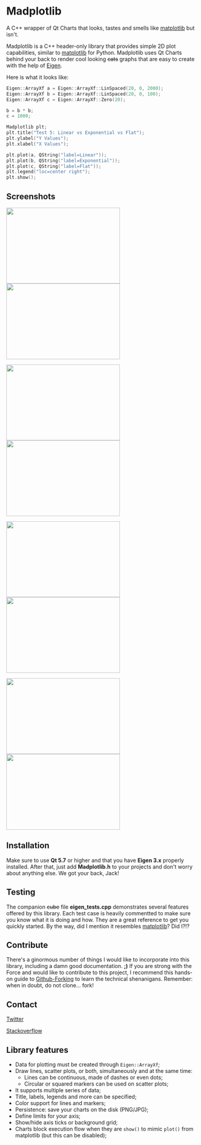Madplotlib
==========

A C++ wrapper of Qt Charts that looks, tastes and smells like [matplotlib](https://github.com/matplotlib/matplotlib) but isn't.

Madplotlib is a C++ header-only library that provides simple 2D plot capabilities, similar to [matplotlib](https://github.com/matplotlib/matplotlib) for Python. Madplotlib uses Qt Charts behind your back to render cool looking ~~cats~~ graphs that are easy to create with the help of [Eigen](eigen.tuxfamily.org).

Here is what it looks like:

```cpp
Eigen::ArrayXf a = Eigen::ArrayXf::LinSpaced(20, 0, 2000);
Eigen::ArrayXf b = Eigen::ArrayXf::LinSpaced(20, 0, 100);
Eigen::ArrayXf c = Eigen::ArrayXf::Zero(20);

b = b * b;
c = 1000;

Madplotlib plt;
plt.title("Test 5: Linear vs Exponential vs Flat");
plt.ylabel("Y Values");
plt.xlabel("X Values");

plt.plot(a, QString("label=Linear"));
plt.plot(b, QString("label=Exponential"));
plt.plot(c, QString("label=Flat"));
plt.legend("loc=center right");
plt.show();
```    

Screenshots
-----------
<img src="https://github.com/madplotlib/madplotlib/blob/master/screenshots/test1.png" width="300" height="200"> <img src="https://github.com/madplotlib/madplotlib/blob/master/screenshots/test2.png" width="300" height="200"> 

<img src="https://github.com/madplotlib/madplotlib/blob/master/screenshots/test3.png" width="300" height="200"> <img src="https://github.com/madplotlib/madplotlib/blob/master/screenshots/test4.png" width="300" height="200">

<img src="https://github.com/madplotlib/madplotlib/blob/master/screenshots/test5.png" width="300" height="200"> <img src="https://github.com/madplotlib/madplotlib/blob/master/screenshots/test7.png" width="300" height="200">

<img src="https://github.com/madplotlib/madplotlib/blob/master/screenshots/test8.png" width="300" height="200"> <img src="https://github.com/madplotlib/madplotlib/blob/master/screenshots/test10.png" width="300" height="200">

Installation
------------
Make sure to use **Qt 5.7** or higher and that you have **Eigen 3.x** properly installed. 
After that, just add **Madplotlib.h** to your projects and don't worry about anything else. 
We got your back, Jack!

Testing
-------
The companion ~~cube~~ file **eigen_tests.cpp** demonstrates several features offered by this library.
Each test case is heavily commentted to make sure you know what it is doing and how. They are a great reference to get you quickly started. By the way, did I mention it resembles [matplotlib](https://github.com/matplotlib/matplotlib)? Did I?!?

Contribute
----------
There's a ginormous number of things I would like to incorporate into this library, including a damn good documentation. **;)** If you are strong with the Force and would like to contribute to this project, I recommend this hands-on guide to [Github-Forking](https://gist.github.com/Chaser324/ce0505fbed06b947d962) to learn the technical shenanigans.
Remember: when in doubt, do not clone... fork!

Contact
-------
[Twitter](http://twitter.com/karlphillip) 

[Stackoverflow](http://stackoverflow.com/users/176769/karlphillip)

Library features
----------------
* Data for plotting must be created through `Eigen::ArrayXf`;
* Draw lines, scatter plots, or both, simultaneously and at the same time:
  * Lines can be continuous, made of dashes or even dots;
  * Circular or squared markers can be used on scatter plots;
* It supports multiple series of data;
* Title, labels, legends and more can be specified;
* Color support for lines and markers;
* Persistence: save your charts on the disk (PNG/JPG);
* Define limits for your axis;
* Show/hide axis ticks or background grid;
* Charts block execution flow when they are `show()` to mimic `plot()` from matplotlib (but this can be disabled);
 